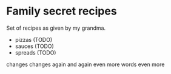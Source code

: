 # Family secret recipes

Set of recipes as given by my grandma.

- pizzas (TODO)
- sauces (TODO)
- spreads (TODO)

changes
changes again and again
even more words even more